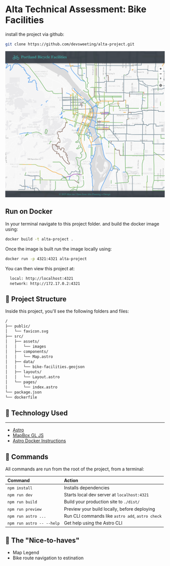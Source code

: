 # Alta Technical Assessment: Bike Facilities

install the project via github:

```sh
git clone https://github.com/devsweeting/alta-project.git
```

![just-the-basics](src/assets/screenshot.png)

## Run on Docker

In your terminal navigate to this project folder. and build the docker image using:

```sh
docker build -t alta-project .
```

Once the image is built run the image locally using:

```sh
docker run -p 4321:4321 alta-project
```

You can then view this project at:

```
  local: http://localhost:4321
  network: http://172.17.0.2:4321
```

## 🚀 Project Structure

Inside this project, you'll see the following folders and files:

```text
/
├── public/
│   └── favicon.svg
├── src/
│   ├── assets/
│   │   └── images
│   ├── components/
│   │   └── Map.astro
│   ├── data/
│   │   └── bike-facilities.geojson
│   ├── layouts/
│   │   └── Layout.astro
│   └── pages/
│       └── index.astro
└── package.json
└── dockerfile
```

## 🧞 Technology Used

---

- [Astro](https://docs.astro.build)
- [MapBox GL JS](https://docs.mapbox.com/mapbox-gl-js/guides)
- [Astro Docker Instructions](https://docs.astro.build/en/recipes/docker/)

## 🧞 Commands

All commands are run from the root of the project, from a terminal:

| Command                   | Action                                           |
| :------------------------ | :----------------------------------------------- |
| `npm install`             | Installs dependencies                            |
| `npm run dev`             | Starts local dev server at `localhost:4321`      |
| `npm run build`           | Build your production site to `./dist/`          |
| `npm run preview`         | Preview your build locally, before deploying     |
| `npm run astro ...`       | Run CLI commands like `astro add`, `astro check` |
| `npm run astro -- --help` | Get help using the Astro CLI                     |

## 👀 The "Nice-to-haves"

- Map Legend
- Bike route navigation to estination
